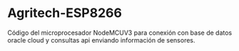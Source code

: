 # Agritech-ESP8266
Código del microprocesador NodeMCUV3 para conexión con base de datos oracle cloud y consultas api enviando información de sensores.
